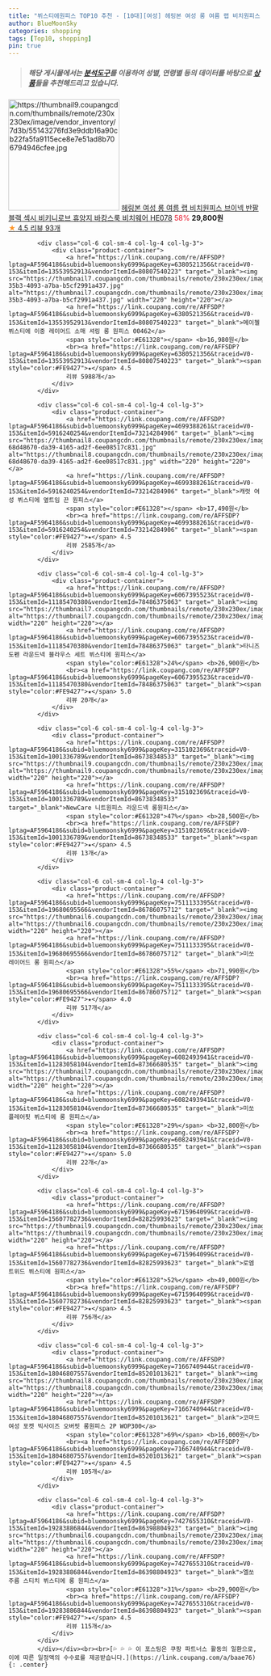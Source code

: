 ```yaml
---
title: "뷔스티에원피스 TOP10 추천 - [10대][여성] 헤링본 여성 롱 여름 랩 비치원피스 브이넥 반팔 블랙 섹시 비키니로브 휴양지 바캉스룩 비치웨어 HE078"
author: BlueMoonSky
categories: shopping
tags: [Top10, shopping]
pin: true
---
```


> ##### 해당 게시물에서는 [**분석도구**](https://itemscout.io/)를 이용하여 **성별**, **연령별** 등의 데이터를 바탕으로 [**상품**](https://link.coupang.com/a/baae76)들을 추천해드리고 있습니다.
<div class="container"><div class="row">
            <div class="col-6 col-sm-4 col-lg-4 col-lg-3">
                <div class="product-container">
                    <a href="https://link.coupang.com/re/AFFSDP?lptag=AF5964186&subid=bluemoonsky6999&pageKey=5568900579&traceid=V0-153&itemId=8861986910&vendorItemId=76148699430" target="_blank"><img src="https://thumbnail9.coupangcdn.com/thumbnails/remote/230x230ex/image/vendor_inventory/7d3b/55143276fd3e9ddb16a90cb22fa5fa9115ece8e7e51ad8b706794946cfee.jpg" alt="https://thumbnail9.coupangcdn.com/thumbnails/remote/230x230ex/image/vendor_inventory/7d3b/55143276fd3e9ddb16a90cb22fa5fa9115ece8e7e51ad8b706794946cfee.jpg" width="220" height="220"></a>
                    <a href="https://link.coupang.com/re/AFFSDP?lptag=AF5964186&subid=bluemoonsky6999&pageKey=5568900579&traceid=V0-153&itemId=8861986910&vendorItemId=76148699430" target="_blank">헤링본 여성 롱 여름 랩 비치원피스 브이넥 반팔 블랙 섹시 비키니로브 휴양지 바캉스룩 비치웨어 HE078</a>
                    <span style="color:#E61328">58%</span> <b>29,800원</b>
                    <br><a href="https://link.coupang.com/re/AFFSDP?lptag=AF5964186&subid=bluemoonsky6999&pageKey=5568900579&traceid=V0-153&itemId=8861986910&vendorItemId=76148699430" target="_blank"><span style="color:#FE9427">★</span> 4.5
                    리뷰 93개</a>
                </div>
            </div>
            
            <div class="col-6 col-sm-4 col-lg-4 col-lg-3">
                <div class="product-container">
                    <a href="https://link.coupang.com/re/AFFSDP?lptag=AF5964186&subid=bluemoonsky6999&pageKey=6380521356&traceid=V0-153&itemId=13553952913&vendorItemId=80807540223" target="_blank"><img src="https://thumbnail7.coupangcdn.com/thumbnails/remote/230x230ex/image/retail/images/2022/03/07/17/6/d16c9b7b-35b3-4093-a7ba-b5cf2991a437.jpg" alt="https://thumbnail7.coupangcdn.com/thumbnails/remote/230x230ex/image/retail/images/2022/03/07/17/6/d16c9b7b-35b3-4093-a7ba-b5cf2991a437.jpg" width="220" height="220"></a>
                    <a href="https://link.coupang.com/re/AFFSDP?lptag=AF5964186&subid=bluemoonsky6999&pageKey=6380521356&traceid=V0-153&itemId=13553952913&vendorItemId=80807540223" target="_blank">메이첼 뷔스티에 이중 레이어드 소매 셔링 롱 원피스 00462</a>
                    <span style="color:#E61328"></span> <b>16,980원</b>
                    <br><a href="https://link.coupang.com/re/AFFSDP?lptag=AF5964186&subid=bluemoonsky6999&pageKey=6380521356&traceid=V0-153&itemId=13553952913&vendorItemId=80807540223" target="_blank"><span style="color:#FE9427">★</span> 4.5
                    리뷰 5988개</a>
                </div>
            </div>
            
            <div class="col-6 col-sm-4 col-lg-4 col-lg-3">
                <div class="product-container">
                    <a href="https://link.coupang.com/re/AFFSDP?lptag=AF5964186&subid=bluemoonsky6999&pageKey=4699388261&traceid=V0-153&itemId=5916240254&vendorItemId=73214284906" target="_blank"><img src="https://thumbnail8.coupangcdn.com/thumbnails/remote/230x230ex/image/retail/images/553674047352908-68d48670-da39-4165-ad2f-6ee08517c831.jpg" alt="https://thumbnail8.coupangcdn.com/thumbnails/remote/230x230ex/image/retail/images/553674047352908-68d48670-da39-4165-ad2f-6ee08517c831.jpg" width="220" height="220"></a>
                    <a href="https://link.coupang.com/re/AFFSDP?lptag=AF5964186&subid=bluemoonsky6999&pageKey=4699388261&traceid=V0-153&itemId=5916240254&vendorItemId=73214284906" target="_blank">캐럿 여성 뷔스티에 옆트임 끈 원피스</a>
                    <span style="color:#E61328"></span> <b>17,490원</b>
                    <br><a href="https://link.coupang.com/re/AFFSDP?lptag=AF5964186&subid=bluemoonsky6999&pageKey=4699388261&traceid=V0-153&itemId=5916240254&vendorItemId=73214284906" target="_blank"><span style="color:#FE9427">★</span> 4.5
                    리뷰 2585개</a>
                </div>
            </div>
            
            <div class="col-6 col-sm-4 col-lg-4 col-lg-3">
                <div class="product-container">
                    <a href="https://link.coupang.com/re/AFFSDP?lptag=AF5964186&subid=bluemoonsky6999&pageKey=6067395523&traceid=V0-153&itemId=11185470380&vendorItemId=78486375063" target="_blank"><img src="https://thumbnail7.coupangcdn.com/thumbnails/remote/230x230ex/image/vendor_inventory/d5c8/3a7497710f2c24f777c50b11b7deee05167a8091bea86abd6b0286c19979.jpg" alt="https://thumbnail7.coupangcdn.com/thumbnails/remote/230x230ex/image/vendor_inventory/d5c8/3a7497710f2c24f777c50b11b7deee05167a8091bea86abd6b0286c19979.jpg" width="220" height="220"></a>
                    <a href="https://link.coupang.com/re/AFFSDP?lptag=AF5964186&subid=bluemoonsky6999&pageKey=6067395523&traceid=V0-153&itemId=11185470380&vendorItemId=78486375063" target="_blank">타니즈 도펜 라운드넥 블라우스 세트 뷔스티에 원피스</a>
                    <span style="color:#E61328">24%</span> <b>26,900원</b>
                    <br><a href="https://link.coupang.com/re/AFFSDP?lptag=AF5964186&subid=bluemoonsky6999&pageKey=6067395523&traceid=V0-153&itemId=11185470380&vendorItemId=78486375063" target="_blank"><span style="color:#FE9427">★</span> 5.0
                    리뷰 20개</a>
                </div>
            </div>
            
            <div class="col-6 col-sm-4 col-lg-4 col-lg-3">
                <div class="product-container">
                    <a href="https://link.coupang.com/re/AFFSDP?lptag=AF5964186&subid=bluemoonsky6999&pageKey=315102369&traceid=V0-153&itemId=1001336789&vendorItemId=86738348533" target="_blank"><img src="https://thumbnail9.coupangcdn.com/thumbnails/remote/230x230ex/image/vendor_inventory/959c/e83c89dfbf5702b0d0d96fd4d1b72f2e0f3d6ad22ff84731dd4344b7cbd1.png" alt="https://thumbnail9.coupangcdn.com/thumbnails/remote/230x230ex/image/vendor_inventory/959c/e83c89dfbf5702b0d0d96fd4d1b72f2e0f3d6ad22ff84731dd4344b7cbd1.png" width="220" height="220"></a>
                    <a href="https://link.coupang.com/re/AFFSDP?lptag=AF5964186&subid=bluemoonsky6999&pageKey=315102369&traceid=V0-153&itemId=1001336789&vendorItemId=86738348533" target="_blank">NewCare 니트원피스 라운드넥 롱원피스</a>
                    <span style="color:#E61328">47%</span> <b>28,500원</b>
                    <br><a href="https://link.coupang.com/re/AFFSDP?lptag=AF5964186&subid=bluemoonsky6999&pageKey=315102369&traceid=V0-153&itemId=1001336789&vendorItemId=86738348533" target="_blank"><span style="color:#FE9427">★</span> 4.5
                    리뷰 13개</a>
                </div>
            </div>
            
            <div class="col-6 col-sm-4 col-lg-4 col-lg-3">
                <div class="product-container">
                    <a href="https://link.coupang.com/re/AFFSDP?lptag=AF5964186&subid=bluemoonsky6999&pageKey=7511133395&traceid=V0-153&itemId=19680695566&vendorItemId=86786075712" target="_blank"><img src="https://thumbnail6.coupangcdn.com/thumbnails/remote/230x230ex/image/rs_quotation_api/ppcsuag4/dc5555f14b704da4ba03cd245b1c39dc.jpg" alt="https://thumbnail6.coupangcdn.com/thumbnails/remote/230x230ex/image/rs_quotation_api/ppcsuag4/dc5555f14b704da4ba03cd245b1c39dc.jpg" width="220" height="220"></a>
                    <a href="https://link.coupang.com/re/AFFSDP?lptag=AF5964186&subid=bluemoonsky6999&pageKey=7511133395&traceid=V0-153&itemId=19680695566&vendorItemId=86786075712" target="_blank">미쏘 레이어드 롱 원피스</a>
                    <span style="color:#E61328">55%</span> <b>71,990원</b>
                    <br><a href="https://link.coupang.com/re/AFFSDP?lptag=AF5964186&subid=bluemoonsky6999&pageKey=7511133395&traceid=V0-153&itemId=19680695566&vendorItemId=86786075712" target="_blank"><span style="color:#FE9427">★</span> 4.0
                    리뷰 517개</a>
                </div>
            </div>
            
            <div class="col-6 col-sm-4 col-lg-4 col-lg-3">
                <div class="product-container">
                    <a href="https://link.coupang.com/re/AFFSDP?lptag=AF5964186&subid=bluemoonsky6999&pageKey=6082493941&traceid=V0-153&itemId=11283058104&vendorItemId=87366680535" target="_blank"><img src="https://thumbnail7.coupangcdn.com/thumbnails/remote/230x230ex/image/vendor_inventory/603b/f120afb57f75fa4173fb6d25577f09679095bdc98fb9d20faa3f97f615ed.jpg" alt="https://thumbnail7.coupangcdn.com/thumbnails/remote/230x230ex/image/vendor_inventory/603b/f120afb57f75fa4173fb6d25577f09679095bdc98fb9d20faa3f97f615ed.jpg" width="220" height="220"></a>
                    <a href="https://link.coupang.com/re/AFFSDP?lptag=AF5964186&subid=bluemoonsky6999&pageKey=6082493941&traceid=V0-153&itemId=11283058104&vendorItemId=87366680535" target="_blank">미쏘 플레어핏 뷔스티에 롱 원피스</a>
                    <span style="color:#E61328">29%</span> <b>32,800원</b>
                    <br><a href="https://link.coupang.com/re/AFFSDP?lptag=AF5964186&subid=bluemoonsky6999&pageKey=6082493941&traceid=V0-153&itemId=11283058104&vendorItemId=87366680535" target="_blank"><span style="color:#FE9427">★</span> 5.0
                    리뷰 22개</a>
                </div>
            </div>
            
            <div class="col-6 col-sm-4 col-lg-4 col-lg-3">
                <div class="product-container">
                    <a href="https://link.coupang.com/re/AFFSDP?lptag=AF5964186&subid=bluemoonsky6999&pageKey=6715964099&traceid=V0-153&itemId=15607782736&vendorItemId=82825993623" target="_blank"><img src="https://thumbnail9.coupangcdn.com/thumbnails/remote/230x230ex/image/rs_quotation_api/x5wm4roi/c673a116005c4dab994c913c7402140b.jpg" alt="https://thumbnail9.coupangcdn.com/thumbnails/remote/230x230ex/image/rs_quotation_api/x5wm4roi/c673a116005c4dab994c913c7402140b.jpg" width="220" height="220"></a>
                    <a href="https://link.coupang.com/re/AFFSDP?lptag=AF5964186&subid=bluemoonsky6999&pageKey=6715964099&traceid=V0-153&itemId=15607782736&vendorItemId=82825993623" target="_blank">로엠 트위드 뷔스티에 원피스</a>
                    <span style="color:#E61328">52%</span> <b>49,000원</b>
                    <br><a href="https://link.coupang.com/re/AFFSDP?lptag=AF5964186&subid=bluemoonsky6999&pageKey=6715964099&traceid=V0-153&itemId=15607782736&vendorItemId=82825993623" target="_blank"><span style="color:#FE9427">★</span> 4.5
                    리뷰 756개</a>
                </div>
            </div>
            
            <div class="col-6 col-sm-4 col-lg-4 col-lg-3">
                <div class="product-container">
                    <a href="https://link.coupang.com/re/AFFSDP?lptag=AF5964186&subid=bluemoonsky6999&pageKey=7166740944&traceid=V0-153&itemId=18046807557&vendorItemId=85201013621" target="_blank"><img src="https://thumbnail8.coupangcdn.com/thumbnails/remote/230x230ex/image/vendor_inventory/5f49/a4bfdaa0190259161bb976850e3e0caf3d8e1ce0d5d69a602ae53b488ce8.jpg" alt="https://thumbnail8.coupangcdn.com/thumbnails/remote/230x230ex/image/vendor_inventory/5f49/a4bfdaa0190259161bb976850e3e0caf3d8e1ce0d5d69a602ae53b488ce8.jpg" width="220" height="220"></a>
                    <a href="https://link.coupang.com/re/AFFSDP?lptag=AF5964186&subid=bluemoonsky6999&pageKey=7166740944&traceid=V0-153&itemId=18046807557&vendorItemId=85201013621" target="_blank">코마드 여성 포켓 빅사이즈 오버핏 롱원피스 2P WOP300</a>
                    <span style="color:#E61328">69%</span> <b>16,000원</b>
                    <br><a href="https://link.coupang.com/re/AFFSDP?lptag=AF5964186&subid=bluemoonsky6999&pageKey=7166740944&traceid=V0-153&itemId=18046807557&vendorItemId=85201013621" target="_blank"><span style="color:#FE9427">★</span> 4.5
                    리뷰 105개</a>
                </div>
            </div>
            
            <div class="col-6 col-sm-4 col-lg-4 col-lg-3">
                <div class="product-container">
                    <a href="https://link.coupang.com/re/AFFSDP?lptag=AF5964186&subid=bluemoonsky6999&pageKey=7427655310&traceid=V0-153&itemId=19283886844&vendorItemId=86398804923" target="_blank"><img src="https://thumbnail6.coupangcdn.com/thumbnails/remote/230x230ex/image/rs_quotation_api/x6krrhxq/eeb0e2cd04d44e5491f3712ed3f74611.jpg" alt="https://thumbnail6.coupangcdn.com/thumbnails/remote/230x230ex/image/rs_quotation_api/x6krrhxq/eeb0e2cd04d44e5491f3712ed3f74611.jpg" width="220" height="220"></a>
                    <a href="https://link.coupang.com/re/AFFSDP?lptag=AF5964186&subid=bluemoonsky6999&pageKey=7427655310&traceid=V0-153&itemId=19283886844&vendorItemId=86398804923" target="_blank">엘쏘 주름 스티치 뷔스티에 롱 원피스</a>
                    <span style="color:#E61328">31%</span> <b>29,900원</b>
                    <br><a href="https://link.coupang.com/re/AFFSDP?lptag=AF5964186&subid=bluemoonsky6999&pageKey=7427655310&traceid=V0-153&itemId=19283886844&vendorItemId=86398804923" target="_blank"><span style="color:#FE9427">★</span> 4.5
                    리뷰 115개</a>
                </div>
            </div>
            </div></div><br><br>[💦 💦 💦 이 포스팅은 쿠팡 파트너스 활동의 일환으로, 이에 따른 일정액의 수수료를 제공받습니다.](https://link.coupang.com/a/baae76){: .center}